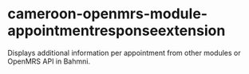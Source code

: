 # cameroon-openmrs-module-appointmentresponseextension
Displays additional information per appointment from other modules or OpenMRS API in Bahmni.
